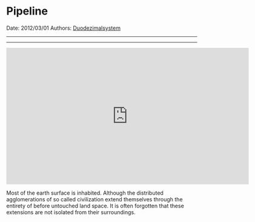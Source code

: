 # Pipeline

Date: 2012/03/01
Authors: [Duodezimalsystem](http://duodezimal.me)

---
---

<iframe src="http://player.vimeo.com/video/38174951?title=0&amp;byline=0&amp;portrait=0&amp;badge=0&amp;color=c9ff23" width="640" height="360" frameborder="0" webkitAllowFullScreen mozallowfullscreen allowFullScreen></iframe>

Most of the earth surface is inhabited. Although the distributed agglomerations of so called civilization extend themselves through the entirety of before untouched land space. It is often forgotten that these extensions are not isolated from their surroundings.
